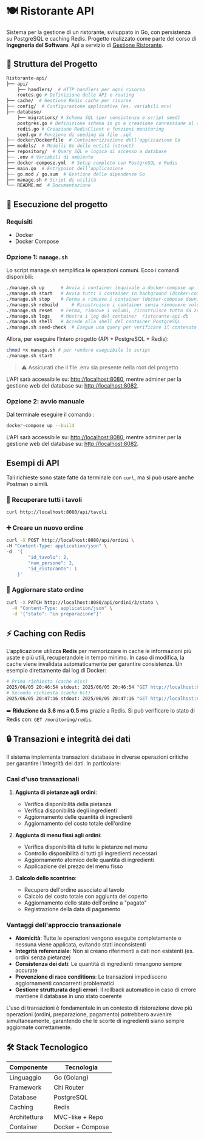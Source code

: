 # 🍽️ Ristorante API

Sistema per la gestione di un ristorante, sviluppato in Go, con persistenza su PostgreSQL e caching Redis. Progetto realizzato come parte del corso di **Ingegneria del Software**. Api a servizio di [Gestione Ristorante](https://github.com/GGCIRILLO/Ristorante-Frontend). 

## 📂 Struttura del Progetto

```bash
Ristorante-api/
├── api/
	├── handlers/  # HTTP handlers per ogni risorsa
	routes.go # Definizione delle API e routing
├── cache/  # Gestione Redis cache per risorse
├── config/  # Configurazione applicativa (es. variabili env)
├── database/
	├── migrations/ # Schema SQL (per consistenza e script seed)
	postgres.go # Definizione schema in go e creazione connessione al db e cache
	redis.go # Creazione RedisClient e funzioni monitoring
	seed.go # Funzione di seeding da file .sql
├── docker/Dockerfile  # Containerizzazione dell’applicazione Go
├── models/  # Modelli Go delle entità (struct)
├── repository/  # Query SQL e logica di accesso a database
├── .env # Variabili di ambiente
├── docker-compose.yml  # Setup completo con PostgreSQL e Redis
├── main.go  # Entrypoint dell’applicazione
├── go.mod / go.sum  # Gestione delle dipendenze Go
├── manage.sh # Script di utilità
└── README.md  # Documentazione
```

## 🚀 Esecuzione del progetto

### Requisiti

- Docker
- Docker Compose

### Opzione 1: `manage.sh`

Lo script manage.sh semplifica le operazioni comuni. Ecco i comandi disponibili:

```bash
./manage.sh up   	# Avvia i container (equivale a docker-compose up -d)
./manage.sh start 	# Avvia tutti i container in background (docker-compose up -d)
./manage.sh stop 	# Ferma e rimuove i container (docker-compose down)
./manage.sh rebuild 	# Ricostruisce i container senza rimuovere volumi
./manage.sh reset 	# Ferma, rimuove i volumi, ricostruisce tutto da zero
./manage.sh logs 	# Mostra i log del container  ristorante-api-db
./manage.sh shell 	# Accede alla shell del container PostgreSQL
./manage.sh seed-check 	# Esegue una query per verificare il contenuto della tabella  ristorante(complete_seed.sql)
```

Allora, per eseguire l’intero progetto (API + PostgreSQL + Redis):

```bash
chmod +x manage.sh # per rendere eseguibile lo script
./manage.sh start
```

> ⚠️ Assicurati che il file .env sia presente nella root del progetto.

L’API sarà accessibile su: [http://localhost:8080](http://localhost:8080/), mentre adminer per la gestione web del database su: [http://localhost:8082](http://localhost:8082).

### Opzione 2: avvio manuale

Dal terminale eseguire il comando :

```bash
docker-compose up --build
```

L’API sarà accessibile su: [http://localhost:8080](http://localhost:8080/), mentre adminer per la gestione web del database su: [http://localhost:8082](http://localhost:8082).

## Esempi di API

Tali richieste sono state fatte da terminale con `curl`, ma si può usare anche Postman o simili.

### **📍 Recuperare tutti i tavoli**

```bash
curl http://localhost:8080/api/tavoli
```

### **➕ Creare un nuovo ordine**

```bash
curl -X POST http://localhost:8080/api/ordini \
-H "Content-Type: application/json" \
-d  '{
		"id_tavolo": 2,
		"num_persone": 2,
		"id_ristorante": 1
	}'
```

### **🔄 Aggiornare stato ordine**

```bash
curl -X PATCH http://localhost:8080/api/ordini/3/stato \
  -H "Content-Type: application/json" \
  -d '{"stato": "in preparazione"}'
```

## **⚡ Caching con Redis**

L’applicazione utilizza **Redis** per memorizzare in cache le informazioni più usate e più utili, recuperandole in tempo minimo.
In caso di modifica, la cache viene invalidata automaticamente per garantire consistenza. Un esempio direttamente dai log di Docker:

```bash
# Prima richiesta (cache miss)
2025/06/05 20:46:54 stdout: 2025/06/05 20:46:54 "GET http://localhost:8080/api/ordini/ HTTP/1.1" from .. - 200 140B in 3.596125ms
# Seconda richiesta (cache hit)
2025/06/05 20:47:16 stdout: 2025/06/05 20:47:16 "GET http://localhost:8080/api/ordini/ HTTP/1.1" from .. - 200 140B in 533.833µs
```

➡️ **Riduzione da 3.6 ms a 0.5 ms** grazie a Redis.
Si può verificare lo stato di Redis con: `GET /monitoring/redis`.

## **🔒 Transazioni e integrità dei dati**

Il sistema implementa transazioni database in diverse operazioni critiche per garantire l'integrità dei dati. In particolare:

### **Casi d'uso transazionali**

1. **Aggiunta di pietanze agli ordini**:

   - Verifica disponibilità della pietanza
   - Verifica disponibilità degli ingredienti
   - Aggiornamento delle quantità di ingredienti
   - Aggiornamento del costo totale dell'ordine

2. **Aggiunta di menu fissi agli ordini**:

   - Verifica disponibilità di tutte le pietanze nel menu
   - Controllo disponibilità di tutti gli ingredienti necessari
   - Aggiornamento atomico delle quantità di ingredienti
   - Applicazione del prezzo del menu fisso

3. **Calcolo dello scontrino**:
   - Recupero dell'ordine associato al tavolo
   - Calcolo del costo totale con aggiunta del coperto
   - Aggiornamento dello stato dell'ordine a "pagato"
   - Registrazione della data di pagamento

### **Vantaggi dell'approccio transazionale**

- **Atomicità**: Tutte le operazioni vengono eseguite completamente o nessuna viene applicata, evitando stati inconsistenti
- **Integrità referenziale**: Non si creano riferimenti a dati non esistenti (es. ordini senza pietanze)
- **Consistenza dei dati**: Le quantità di ingredienti rimangono sempre accurate
- **Prevenzione di race conditions**: Le transazioni impediscono aggiornamenti concorrenti problematici
- **Gestione strutturata degli errori**: Il rollback automatico in caso di errore mantiene il database in uno stato coerente

L'uso di transazioni è fondamentale in un contesto di ristorazione dove più operazioni (ordini, preparazione, pagamento) potrebbero avvenire simultaneamente, garantendo che le scorte di ingredienti siano sempre aggiornate correttamente.

## **🛠 Stack Tecnologico**

| **Componente** | **Tecnologia**   |
| -------------- | ---------------- |
| Linguaggio     | Go (Golang)      |
| Framework      | Chi Router       |
| Database       | PostgreSQL       |
| Caching        | Redis            |
| Architettura   | MVC-like + Repo  |
| Container      | Docker + Compose |
